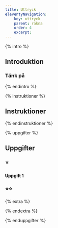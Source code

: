 ```yaml
---
title: Uttryck
eleventyNavigation:
    key: uttryck
    parent: räkna
    order: 4
    excerpt: 
---
```


{% intro %}

## Introduktion


### Tänk på



{% endintro %}

{% instruktioner %}

## Instruktioner


{% endinstruktioner %}

{% uppgifter %}

## Uppgifter
### ⭐
#### Uppgift 1



### ⭐⭐

{% extra %}




{% endextra %}

{% enduppgifter %}